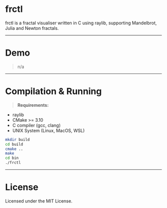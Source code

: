 # frctl

frctl is a fractal visualiser written in C using raylib, supporting Mandelbrot, Julia and Newton fractals.

---

# Demo

> n/a

---

# Compilation & Running

> **Requirements:**
- raylib
- CMake >= 3.10
- C compiler (gcc, clang)
- UNIX System (Linux, MacOS, WSL)

```sh
mkdir build
cd build
cmake ..
make
cd bin
./frctl
```

---

# License

Licensed under the MIT License.
